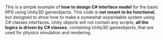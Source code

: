 This is a simple example of **how to design C# interface model** for the basic RPG using Unity3D gameobjects.
This code is **not meant to be functional**, but designed to show how to make a somewhat expandable system using C# classes interfaces.
Unity objects will not contain any scripts, **all the logics is driven by C# classes**, containing Unity3D gameobjects, that are used for physics simulation and rendering. 
